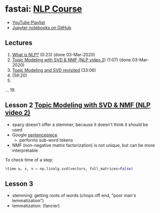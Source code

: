 # fastai:  [NLP Course](https://www.fast.ai/2019/07/08/fastai-nlp/)
- [YouTube Playlist](https://www.youtube.com/playlist?list=PLtmWHNX-gukKocXQOkQjuVxglSDYWsSh9)
- [Jupyter notebooks on GitHub](https://github.com/fastai/course-nlp)

## Lectures 

1. [What is NLP?](www.youtube.com/watch?v=cce8ntxP_XI) (0:23)  (done 03-Mar-2020)
2. [Topic Modeling with SVD & NMF (NLP video 2)](www.youtube.com/watch?v=tG3pUwmGjsc) (1:07)  (done 03-Mar-2020)
3. [Topic Modeling and SVD revisited](https://youtu.be/lRZ4aMaXPBI) (33:06)
4.  (58:20)
5. 
...
19.


## Lesson 2 [Topic Modeling with SVD & NMF (NLP video 2)](www.youtube.com/watch?v=tG3pUwmGjsc)
* spacy doesn't offer a stemmer, because it doesn't think it should be used
* Google [sentencepiece](https://github.com/google/sentencepiece)
  * performs sub-word tokens
* NMF (non-negative matrix factorization) is not unique, but can be more interpretable

To check time of a step:  
```python
%time u, s, v = np.linalg.svd(vectors, full_matrices=False)
```

## Lesson 3

- stemming:  getting roots of words  (chops off end, "poor man's lemmatization")
- lemmatization:  (fancier)

